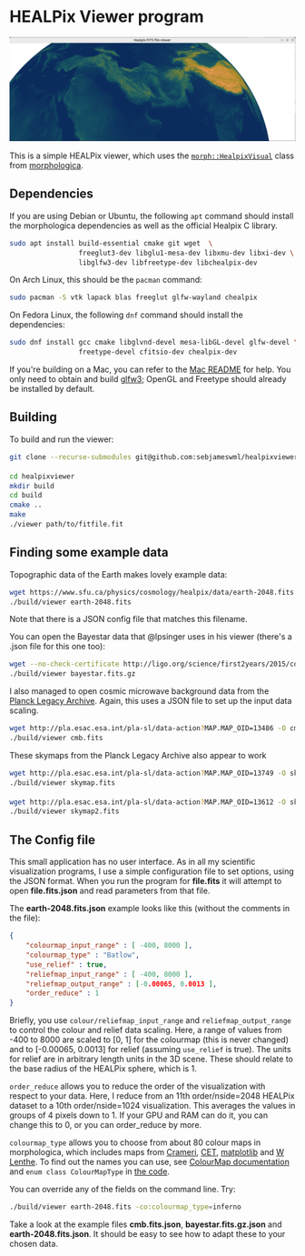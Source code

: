 # HEALPix Viewer program

![A view of Earth's topograpy](https://github.com/sebjameswml/healpixviewer/blob/main/images/Earth_on_the_viewer.png?raw=true)

This is a simple HEALPix viewer, which uses the [`morph::HealpixVisual`](https://github.com/ABRG-Models/morphologica/blob/main/morph/HealpixVisual.h) class from [morphologica](https://github.com/ABRG-Models/morphologica).

## Dependencies

If you are using Debian or Ubuntu, the following `apt` command should
install the morphologica dependencies as well as the official Healpix
C library.

```bash
sudo apt install build-essential cmake git wget  \
                 freeglut3-dev libglu1-mesa-dev libxmu-dev libxi-dev \
                 libglfw3-dev libfreetype-dev libchealpix-dev
```

On Arch Linux, this should be the `pacman` command:
```bash
sudo pacman -S vtk lapack blas freeglut glfw-wayland chealpix
```

On Fedora Linux, the following `dnf` command should install the dependencies:
```bash
sudo dnf install gcc cmake libglvnd-devel mesa-libGL-devel glfw-devel \
                 freetype-devel cfitsio-dev chealpix-dev
```

If you're building on a Mac, you can refer to the [Mac
README](https://github.com/ABRG-Models/morphologica/blob/main/README.build.mac.md#installation-dependencies-for-mac)
for help. You only need to obtain and build
[glfw3](https://github.com/ABRG-Models/morphologica/blob/main/README.build.mac.md#glfw3);
OpenGL and Freetype should already be installed by default.

## Building

To build and run the viewer:

```bash
git clone --recurse-submodules git@github.com:sebjameswml/healpixviewer

cd healpixviewer
mkdir build
cd build
cmake ..
make
./viewer path/to/fitfile.fit
```

## Finding some example data

Topographic data of the Earth makes lovely example data:

```bash
wget https://www.sfu.ca/physics/cosmology/healpix/data/earth-2048.fits
./build/viewer earth-2048.fits
```
Note that there is a JSON config file that matches this filename.

You can open the Bayestar data that @lpsinger uses in his viewer (there's a .json file for this one too):

```bash
wget --no-check-certificate http://ligo.org/science/first2years/2015/compare/18951/bayestar.fits.gz
./build/viewer bayestar.fits.gz
```

I also managed to open cosmic microwave background data from the [Planck Legacy Archive](http://pla.esac.esa.int/pla/#home).
Again, this uses a JSON file to set up the input data scaling.

```bash
wget http://pla.esac.esa.int/pla-sl/data-action?MAP.MAP_OID=13486 -O cmb.fits
./build/viewer cmb.fits
```

These skymaps from the Planck Legacy Archive also appear to work
```bash
wget http://pla.esac.esa.int/pla-sl/data-action?MAP.MAP_OID=13749 -O skymap.fits
./build/viewer skymap.fits

wget http://pla.esac.esa.int/pla-sl/data-action?MAP.MAP_OID=13612 -O skymap2.fits
./build/viewer skymap2.fits
```

## The Config file

This small application has no user interface. As in all my scientific visualization programs, I use a simple configuration file to set options, using the JSON format.
When you run the program for **file.fits** it will attempt to open **file.fits.json** and read parameters from that file.

The **earth-2048.fits.json** example looks like this (without the comments in the file):

```json
{
    "colourmap_input_range" : [ -400, 8000 ],
    "colourmap_type" : "Batlow",
    "use_relief" : true,
    "reliefmap_input_range" : [ -400, 8000 ],
    "reliefmap_output_range" : [-0.00065, 0.0013 ],
    "order_reduce" : 1
}
```

Briefly, you use `colour/reliefmap_input_range` and `reliefmap_output_range` to control the colour and relief data scaling.
Here, a range of values from -400 to 8000 are scaled to [0, 1] for the colourmap (this is never changed) and to [-0.00065, 0.0013] for relief (assuming `use_relief` is true).
The units for relief are in arbitrary length units in the 3D scene.
These should relate to the base radius of the HEALPix sphere, which is 1.

`order_reduce` allows you to reduce the order of the visualization with respect to your data.
Here, I reduce from an 11th order/nside=2048 HEALPix dataset to a 10th order/nside=1024 visualization.
This averages the values in groups of 4 pixels down to 1.
If your GPU and RAM can do it, you can change this to 0, or you can order_reduce by more.

`colourmap_type` allows you to choose from about 80 colour maps in morphologica, which includes maps from [Crameri](https://www.fabiocrameri.ch/colourmaps/), [CET](https://colorcet.com/), [matplotlib](https://matplotlib.org/stable/users/explain/colors/colormaps.html) and [W Lenthe](https://github.com/wlenthe/UniformBicone).
To find out the names you can use, see [ColourMap documentation](https://abrg-models.github.io/morphologica/ref/visual/colourmap) and `enum class ColourMapType` in [the code](https://github.com/ABRG-Models/morphologica/blob/main/morph/ColourMap.h#L17).

You can override any of the fields on the command line. Try:

```bash
./build/viewer earth-2048.fits -co:colourmap_type=inferno
```

Take a look at the example files **cmb.fits.json**, **bayestar.fits.gz.json** and **earth-2048.fits.json**. It should be easy to see how to adapt these to your chosen data.
